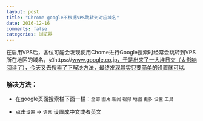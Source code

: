 ```yaml
---
layout: post
title: "Chrome google不根据VPS跳转到对应域名"
date: 2016-12-16
comments: false
categories: 浏览器
---
```


在启用VPS后，各位可能会发现使用Chome进行Google搜索时经常会跳转到VPS所在地区的域名，如https://www.google.co.jp，于是出来了一大堆日文（太影响阅读了），今天又去搜索了下解决方法，最终发现其实只要简单的设置就可以.

### 解决方法：

* 在google页面搜索栏下面一栏：`全部` `图片` `新闻` `视频` `地图` `更多` `设置` `工具`

* 点击`设置` -> `语言` 设置成中文或者英文 
